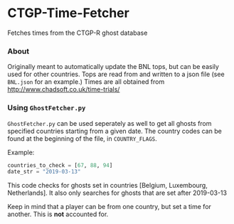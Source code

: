 # CTGP-Time-Fetcher
Fetches times from the CTGP-R ghost database

### About

Originally meant to automatically update the BNL tops, but can be easily used for other countries.
Tops are read from and written to a json file (see `BNL.json` for an example.)
Times are all obtained from http://www.chadsoft.co.uk/time-trials/


### Using `GhostFetcher.py`

`GhostFetcher.py` can be used seperately as well to get all ghosts from specified countries starting from a given date.
The country codes can be found at the beginning of the file, in `COUNTRY_FLAGS`.

Example:
```python
countries_to_check = [67, 88, 94]
date_str = "2019-03-13"
```

This code checks for ghosts set in countries [Belgium, Luxembourg, Netherlands].
It also only searches for ghosts that are set after 2019-03-13

Keep in mind that a player can be from one country, but set a time for another. This is **not** accounted for.
